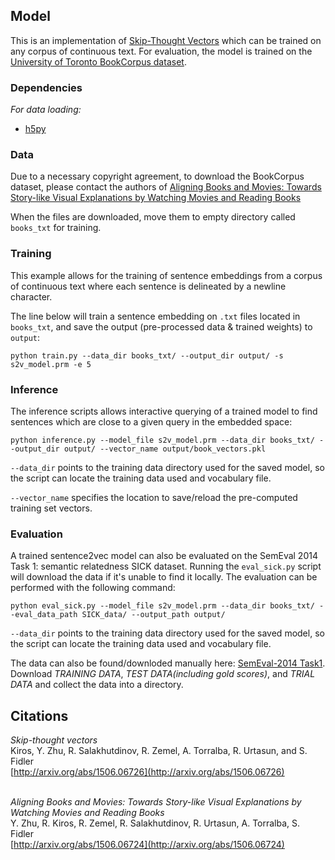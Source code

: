 ## Model

This is an implementation of [Skip-Thought Vectors](http://arxiv.org/abs/1506.06726) which can be trained on any corpus of continuous text. For evaluation, the model is trained on the [University of Toronto BookCorpus dataset](http://www.cs.toronto.edu/~zemel/documents/align.pdf).

### Dependencies

<i>For data loading:</i><br>
* [h5py](http://www.h5py.org/)

### Data

Due to a necessary copyright agreement, to download the BookCorpus dataset, please contact the authors of [Aligning Books and Movies: Towards Story-like Visual Explanations by Watching Movies and Reading Books](http://www.cs.toronto.edu/~zemel/documents/align.pdf)  

When the files are downloaded, move them to empty directory called `books_txt` for training.

### Training

This example allows for the training of sentence embeddings from a corpus of continuous text where each sentence is delineated by a newline character.

The line below will train a sentence embedding on `.txt` files located in `books_txt`, and save the output (pre-processed data & trained weights) to `output`:

```
python train.py --data_dir books_txt/ --output_dir output/ -s s2v_model.prm -e 5
```

### Inference

The inference scripts allows interactive querying of a trained model to find sentences which are close to a given query in the embedded space:

```
python inference.py --model_file s2v_model.prm --data_dir books_txt/ --output_dir output/ --vector_name output/book_vectors.pkl
```

`--data_dir` points to the training data directory used for the saved model, so the script can locate the training data used and vocabulary file.

`--vector_name` specifies the location to save/reload the pre-computed training set vectors.

### Evaluation

A trained sentence2vec model can also be evaluated on the SemEval 2014 Task 1: semantic relatedness SICK dataset. Running the `eval_sick.py` script will download the data if it's unable to find it locally. The evaluation can be performed with the following command:

```
python eval_sick.py --model_file s2v_model.prm --data_dir books_txt/ --eval_data_path SICK_data/ --output_path output/
```

`--data_dir` points to the training data directory used for the saved model, so the script can locate the training data used and vocabulary file.

The data can also be found/downloded manually here: [SemEval-2014 Task1](http://alt.qcri.org/semeval2014/task1/index.php?id=data-and-tools). Download *TRAINING DATA*, *TEST DATA(including gold scores)*, and *TRIAL DATA* and collect the data into a directory.

## Citations

<i>Skip-thought vectors</i><br>
Kiros, Y. Zhu, R. Salakhutdinov, R. Zemel, A. Torralba, R. Urtasun, and S. Fidler<br>
[http://arxiv.org/abs/1506.06726](http://arxiv.org/abs/1506.06726)
<br><br>

<i>Aligning Books and Movies: Towards Story-like Visual Explanations by Watching Movies and Reading Books</i><br>
Y. Zhu, R. Kiros, R. Zemel, R. Salakhutdinov, R. Urtasun, A. Torralba, S. Fidler<br>
[http://arxiv.org/abs/1506.06724](http://arxiv.org/abs/1506.06724)
